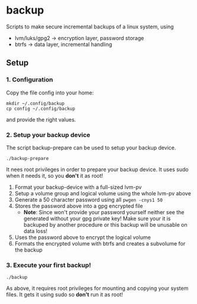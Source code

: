 # backup

Scripts to make secure incremental backups of a linux system, using

- lvm/luks/gpg2 → encryption layer, password storage
- btrfs → data layer, incremental handling

## Setup

### 1. Configuration

Copy the file config into your home:

```
mkdir ~/.config/backup
cp config ~/.config/backup
```

and provide the right values.

### 2. Setup your backup device

The script backup-prepare can be used to setup your backup device.

```
./backup-prepare
```

It nees root privileges in order to prepare your backup device. It uses sudo when it needs it, so you **don't** it as root!

1. Format your backup-device with a full-sized lvm-pv
2. Setup a volume group and logical volume using the whole lvm-pv above
3. Generate a 50 character password using all `pwgen -cnys1 50`
4. Stores the password above into a gpg encrypted file
    - **Note**: Since won't provide your password yourself neither see the generated without your gpg private key! Make sure your it is backuped by another procedure or this backup will be unusable on data loss!
5. Uses the password above to encrypt the logical volume
6. Formats the encrypted volume with btrfs and creates a subvolume for the backup

### 3. Execute your first backup!

```
./backup
```

As above, it requires root privileges for mounting and copying your system files. It gets it using sudo so **don't** run it as root!
